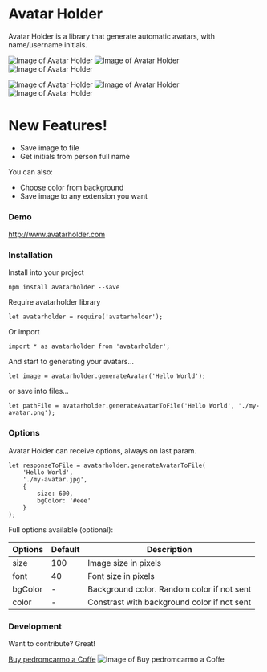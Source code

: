 # Avatar Holder

Avatar Holder is a library that generate automatic avatars, with name/username initials.

![Image of Avatar Holder](http://images.avatarholder.com/Avatar/100) ![Image of Avatar Holder](http://images.avatarholder.com/atar/100) ![Image of Avatar Holder](http://images.avatarholder.com/ar/100)

![Image of Avatar Holder](http://images.avatarholder.com/holder/100) ![Image of Avatar Holder](http://images.avatarholder.com/ld/100) ![Image of Avatar Holder](http://images.avatarholder.com/er/100)

# New Features!

  - Save image to file
  - Get initials from person full name


You can also:
  - Choose color from background
  - Save image to any extension you want

### Demo

http://www.avatarholder.com

### Installation

Install into your project

```
npm install avatarholder --save
```

Require avatarholder library

```
let avatarholder = require('avatarholder');
```

Or import
```
import * as avatarholder from 'avatarholder';
```

And start to generating your avatars...

```
let image = avatarholder.generateAvatar('Hello World');
```

or save into files...
```
let pathFile = avatarholder.generateAvatarToFile('Hello World', './my-avatar.png');
```

### Options

Avatar Holder can receive options, always on last param.
```
let responseToFile = avatarholder.generateAvatarToFile(
    'Hello World',
    './my-avatar.jpg',
    {
        size: 600,
        bgColor: '#eee'
    }
);
```

Full options available  (optional):

| Options | Default | Description |
| ------ | ------ | ------ |
| size | 100 | Image size in pixels | 
| font | 40 | Font size in pixels |
| bgColor | - | Background color. Random color if not sent |
| color | - | Constrast with background color if not sent |


### Development

Want to contribute? Great!

[Buy pedromcarmo a Coffe](https://buymeacoffee.com/pedromcarmo)
![Image of Buy pedromcarmo a Coffe](https://img.buymeacoffee.com/api/?url=aHR0cHM6Ly9pbWcuYnV5bWVhY29mZmVlLmNvbS9hcGkvP25hbWU9cGVkcm9tY2FybW8mc2l6ZT0zMDAmYmctaW1hZ2U9Ym1jJmJhY2tncm91bmQ9NUY3RkZG&creator=pedromcarmo&is_creating=developing%20some%20amazing%20code&design_code=1&design_color=%235F7FFF&slug=pedromcarmo
)
